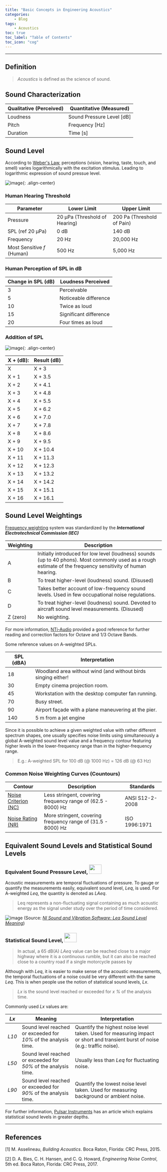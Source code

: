 ```yaml
---
title: "Basic Concepts in Engineering Acoustics"
categories:
    - Blog
tags:
    - Acoustics
toc: true
toc_label: "Table of Contents"
toc_icon: "cog"
---
```


---
## Definition

> *Acoustics* is defined as the science of sound.

## Sound Characterization

| Qualitative (Perceived) | Quantitative (Measured) |
|------------------------|--------------------------|
| Loudness | Sound Pressure Level [dB] |
| Pitch | Frequency [Hz] |
| Duration | Time [s] |

## Sound Level
According to [Weber's Law](https://en.wikipedia.org/wiki/Weber%E2%80%93Fechner_law), perceptions (vision, hearing, taste, touch, and smell) varies logarithmically with the excitation stimulus. Leading to logarithmic expression of sound pressue level.

![image](https://user-images.githubusercontent.com/79191009/162620943-348242c3-7964-4c82-9bd0-857ee01220e5.png){: .align-center}

### Human Hearing Threshold

| Parameter | Lower Limit | Upper Limit |
|-----------|-------------|-------------|
| Pressure | 20 μPa (Threshold of Hearing) | 200 Pa (Threshold of Pain) |
| SPL (ref 20 μPa) | 0 dB | 140 dB |
| Frequency | 20 Hz | 20,000 Hz |
| Most Sensitive *f* (Human) | 500 Hz | 5,000 Hz |

### Human Perception of SPL in dB

| Change in SPL (dB) | Loudness Perceived |
|--------------------|--------------------|
| 3 | Perceivable |
| 5 | Noticeable difference |
| 10 | Twice as loud|
| 15 | Significant difference |
| 20 | Four times as loud |

### Addition of SPL
![image](https://user-images.githubusercontent.com/79191009/162629886-8655f658-8232-4070-9fbb-4faa28105508.png){: .align-center}

| X +  (dB): | Result (dB) |
|------------|--------|
| X | X + 3 |
| X + 1 | X + 3.5 |
| X + 2 | X + 4.1 |
| X + 3 | X + 4.8 |
| X + 4 | X + 5.5 |
| X + 5 | X + 6.2 |
| X + 6 | X + 7.0 |
| X + 7 | X + 7.8 |
| X + 8 | X + 8.6 |
| X + 9 | X + 9.5 |
| X + 10 | X + 10.4 |
| X + 11 | X + 11.3 |
| X + 12 | X + 12.3 |
| X + 13 | X + 13.2 |
| X + 14 | X + 14.2 |
| X + 15 | X + 15.1 |
| X + 16 | X + 16.1 |

## Sound Level Weightings
[Frequency weighting](https://www.engineeringtoolbox.com/decibel-d_59.html) system was standardized by the ***International Electrotechnical Commission (IEC)***

| Weighting | Description |
|-----------|-------------|
| A | Initially introduced for low level (loudness) sounds (up to 40 phons). Most commonly used as a rough estimate of the frequency sensitivity of human hearing. |
| B | To treat higher-level (loudness) sound. (Disused) |
| C | Takes better account of low-frequency sound levels. Used in few occupational noise regulations. |
| D | To treat higher-level (loudness) sound. Devoted to aircraft sound level measurements. (Disused) |
| Z (zero) | No weighting. |

For more information, [NTi-Audio](https://www.nti-audio.com/en/support/know-how/frequency-weightings-for-sound-level-measurements) provided a good reference for further reading and correction factors for Octave and 1/3 Octave Bands.

Some reference values on A-weighted SPLs.

| SPL (dBA) | Interpretation |
|-----------|----------------|
| 18 | Woodland area without wind (and without birds singing either! |
| 30 | Empty cinema projection room. |
| 45 | Workstation with the desktop computer fan running. |
| 70 | Busy street. |
| 90 | Airport façade with a plane maneuvering at the pier. |
| 140 | 5 m from a jet engine |

Since it is possible to achieve a given weighted value with rather different spectrum shapes, one usually specifies noise limits using simultaneously a global A-weighted sound level value and a frequency contour featuring higher levels in the lower-frequency range than in the higher-frequency range.

> E.g.: A-weighted SPL for 100 dB (@ 1000 Hz) = 126 dB (@ 63 Hz)

### Common Noise Weighting Curves (Countours)

| Contour | Description | Standards |
|---------|-------------|-----------|
| [Noise Criterion (NC)](https://www.engineeringtoolbox.com/nc-noise-criterion-d_725.html) | Less stringent, covering frequency range of (62.5 - 8000) Hz | ANSI S12-2-2008 |
| [Noise Rating (NR)](https://www.engineeringtoolbox.com/nr-noise-rating-d_60.html) | More stringent, covering frequency range of (31.5 - 8000) Hz | ISO 1996:1971 |

## Equivalent Sound Levels and Statistical Sound Levels

### Equivalent Sound Pressure Level, <img src="https://user-images.githubusercontent.com/79191009/162631815-8de8d7a7-a0e1-43cc-836f-71a53cf851ac.png" width="40" height="30">

Acoustic measurements are temporal fluctuations of pressure. To gauge or quantify the measurements easily, equivalent sound level, *Leq*, is used. For A-weighted *Leq*, the quantity is denoted as *LAeq*.

> Leq represents a non-fluctuating signal containing as much acoustic energy as the signal under study over the period of time considered.

![image](https://user-images.githubusercontent.com/79191009/162632102-8b8e358f-ab3c-4541-9f06-7b25a57659b0.png)
(Source: [*NI Sound and Vibration Software: Leq Sound Level Meaning*](https://knowledge.ni.com/KnowledgeArticleDetails?id=kA00Z0000019N3eSAE))

### Statistical Sound Level, <img src="https://user-images.githubusercontent.com/79191009/162632837-a1265604-8124-4d62-9059-5f652d874adb.png" width="40" height="30">

> In actual, a 65 dB(A) *LAeq* value can be reached close to a major highway where it is a continuous rumble, but it can also be reached close to a country road if a single motorcycle passes by

Although with *Leq*, it is easier to make sense of the acoustic measurements, the temporal fluctuations of a noise could be very different with the same *Leq*. This is when people use the notion of statistical sound levels, *Lx*.

> *Lx* is the sound level reached or exceeded for *x %* of the analysis time.

Commonly used *Lx* values are:

| *Lx* | Meaning | Interpretation |
|------|---------|----------------|
| *L10* | Sound level reached or exceeded for *10%* of the analysis time. | Quantify the highest noise level taken. Used for measuring impact or short and transient burst of noise (e.g.: traffic noise). |
| *L50* | Sound level reached or exceeded for *50%* of the analysis time. | Usually less than *Leq* for fluctuating noise. |
| *L90* | Sound level reached or exceeded for *90%* of the analysis time. | Quantify the lowest noise level taken. Used for measuring background or ambient noise. |

For further information, [Pulsar Instruments](https://pulsarinstruments.com/news/what-are-ln-values-and-how-are-they-used/#:~:text=Ln%20values%20are%20statistical%20noise,timed%20measurement%20period%20(T).) has an article which explains statistical sound levels in greater depths.

---
## References
[1] M. Asselineau, *Building Acoustics*. Boca Raton, Florida: CRC Press, 2015.

[2] D. A. Bies, C. H. Hansen, and C. Q. Howard, *Engineering Noise Control*, 5th ed. Boca Raton, Florida: CRC Press, 2017.

